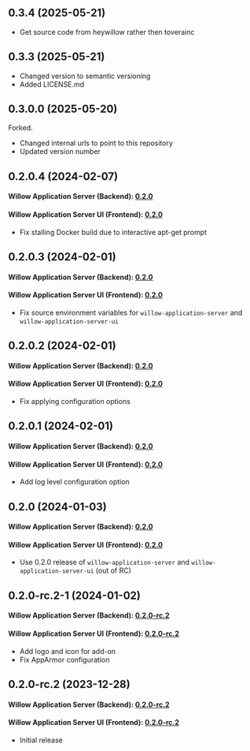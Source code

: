 ## 0.3.4 (2025-05-21)

* Get source code from heywillow rather then toverainc

## 0.3.3 (2025-05-21)

* Changed version to semantic versioning
* Added LICENSE.md

## 0.3.0.0 (2025-05-20)

Forked. 

* Changed internal urls to point to this repository
* Updated version number

## 0.2.0.4 (2024-02-07)

#### Willow Application Server (Backend): [0.2.0](https://github.com/toverainc/willow-application-server/tree/0.2.0)

#### Willow Application Server UI (Frontend): [0.2.0](https://github.com/toverainc/willow-application-server-ui/tree/0.2.0)

- Fix stalling Docker build due to interactive apt-get prompt

## 0.2.0.3 (2024-02-01)

#### Willow Application Server (Backend): [0.2.0](https://github.com/toverainc/willow-application-server/tree/0.2.0)

#### Willow Application Server UI (Frontend): [0.2.0](https://github.com/toverainc/willow-application-server-ui/tree/0.2.0)

- Fix source environment variables for `willow-application-server` and `willow-application-server-ui`

## 0.2.0.2 (2024-02-01)

#### Willow Application Server (Backend): [0.2.0](https://github.com/toverainc/willow-application-server/tree/0.2.0)

#### Willow Application Server UI (Frontend): [0.2.0](https://github.com/toverainc/willow-application-server-ui/tree/0.2.0)

- Fix applying configuration options

## 0.2.0.1 (2024-02-01)

#### Willow Application Server (Backend): [0.2.0](https://github.com/toverainc/willow-application-server/tree/0.2.0)

#### Willow Application Server UI (Frontend): [0.2.0](https://github.com/toverainc/willow-application-server-ui/tree/0.2.0)

- Add log level configuration option

## 0.2.0 (2024-01-03)

#### Willow Application Server (Backend): [0.2.0](https://github.com/toverainc/willow-application-server/tree/0.2.0)

#### Willow Application Server UI (Frontend): [0.2.0](https://github.com/toverainc/willow-application-server-ui/tree/0.2.0)

- Use 0.2.0 release of `willow-application-server` and `willow-application-server-ui` (out of RC)

## 0.2.0-rc.2-1 (2024-01-02)

#### Willow Application Server (Backend): [0.2.0-rc.2](https://github.com/toverainc/willow-application-server/tree/0.2.0-rc.2)

#### Willow Application Server UI (Frontend): [0.2.0-rc.2](https://github.com/toverainc/willow-application-server-ui/tree/0.2.0-rc.2)

- Add logo and icon for add-on
- Fix AppArmor configuration

## 0.2.0-rc.2 (2023-12-28)

#### Willow Application Server (Backend): [0.2.0-rc.2](https://github.com/toverainc/willow-application-server/tree/0.2.0-rc.2)

#### Willow Application Server UI (Frontend): [0.2.0-rc.2](https://github.com/toverainc/willow-application-server-ui/tree/0.2.0-rc.2)

- Initial release

